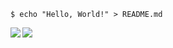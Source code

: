 ```shell
$ echo "Hello, World!" > README.md
```

<!--
**civita/civita** is a ✨ _special_ ✨ repository because its `README.md` (this file) appears on your GitHub profile.

Here are some ideas to get you started:

- 🔭 I’m currently working on ...
- 🌱 I’m currently learning ...
- 👯 I’m looking to collaborate on ...
- 🤔 I’m looking for help with ...
- 💬 Ask me about ...
- 📫 How to reach me: ...
- 😄 Pronouns: ...
- ⚡ Fun fact: ...
-->

<a href="https://github.com/anuraghazra/github-readme-stats">
<img align="left" src="https://github-readme-stats.vercel.app/api?username=civita&show_icons=true&theme=dracula&hide_rank=true&hide=stars&count_private=true&line_height=34">
</a>

<a href="https://github.com/anuraghazra/github-readme-stats">
<img align="left" src="https://github-readme-stats-6bm8ncwq9-civita.vercel.app/api/top-langs/?username=civita&hide=Jupyter%20Notebook,C&exclude_repo=AHT_HUGO,ut.nlp.cs388-f21&langs_count=10&theme=dracula&layout=compact">
</a>
